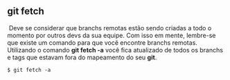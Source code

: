 ## git fetch

​	Deve se considerar que branchs remotas estão sendo criadas a todo o momento por outros devs da sua equipe. Com isso em mente, lembre-se que existe um comando para que você encontre branchs remotas. Utilizando o comando **git fetch -a** você fica atualizado de todos os branchs e tags que estavam fora do mapeamento do seu **git**.

```
$ git fetch -a
```